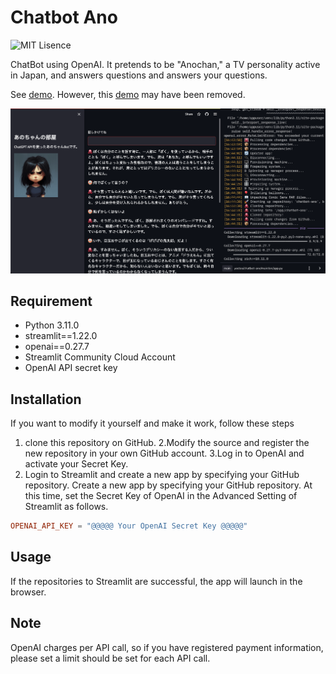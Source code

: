 # Chatbot Ano
![MIT Lisence](https://img.shields.io/github/license/yostos/chatbot-ano)

ChatBot using OpenAI. It pretends to be "Anochan," a TV personality active in
Japan, and answers questions and answers your questions.

See [demo](https://yostos-chatbot-ano-srcapp-1amc4o.streamlit.app/). However, this [demo](https://yostos-chatbot-ano-srcapp-1amc4o.streamlit.app/) may have been removed.

![](./images/anochanbot.png)

 
## Requirement

* Python 3.11.0
* streamlit==1.22.0
* openai==0.27.7
* Streamlit Community Cloud Account
* OpenAI API secret key

## Installation

If you want to modify it yourself and make it work, follow these steps

1. clone this repository on GitHub. 
2.Modify the source and register the new repository in your own GitHub account. 
3.Log in to OpenAI and activate your Secret Key. 
5. Login to Streamlit and create a new app by specifying your GitHub repository.
Create a new app by specifying your GitHub repository. At this time, set the Secret Key of OpenAI in the Advanced Setting of Streamlit as follows.

 
```toml
OPENAI_API_KEY = "@@@@@ Your OpenAI Secret Key @@@@@"
```
 
## Usage

If the repositories to Streamlit are successful, the app will launch in the browser.
 
## Note
 
OpenAI charges per API call, so if you have registered payment information, please set a limit
should be set for each API call.

